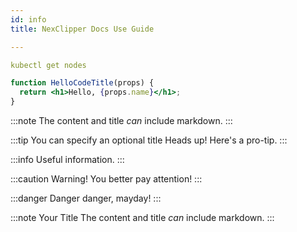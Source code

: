 ```yaml
---
id: info
title: NexClipper Docs Use Guide

---
```


```yaml
kubectl get nodes
```

```jsx title="/src/components/HelloCodeTitle.js"
function HelloCodeTitle(props) {
  return <h1>Hello, {props.name}</h1>;
}
```

:::note
The content and title *can* include markdown.
:::

:::tip You can specify an optional title
Heads up! Here's a pro-tip.
:::

:::info
Useful information.
:::

:::caution
Warning! You better pay attention!
:::

:::danger
Danger danger, mayday!
:::

:::note Your Title
The content and title *can* include markdown.
:::